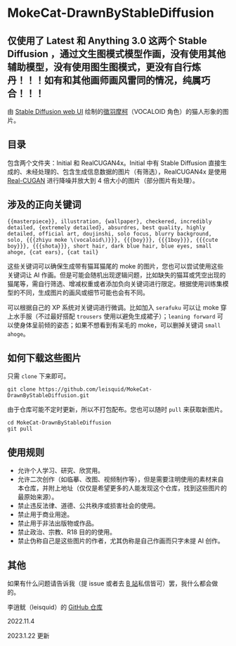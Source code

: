 # MokeCat-DrawnByStableDiffusion

## 仅使用了 Latest 和 Anything 3.0 这两个 Stable Diffusion ，通过文生图模式模型作画，没有使用其他辅助模型，没有使用图生图模式，更没有自行炼丹！！！如有和其他画师画风雷同的情况，纯属巧合！！！

由 [Stable Diffusion web UI](https://github.com/AUTOMATIC1111/stable-diffusion-webui) 绘制的[徵羽摩柯](https://zh.moegirl.org.cn/%E5%BE%B5%E7%BE%BD%E6%91%A9%E6%9F%AF)（VOCALOID 角色）的猫人形象的图片。

## 目录

包含两个文件夹：Initial 和 RealCUGAN4x。Initial 中有 Stable Diffusion 直接生成的、未经处理的、包含生成信息数据的图片（有筛选），RealCUGAN4x 是使用 [Real-CUGAN](https://github.com/bilibili/ailab/tree/main/Real-CUGAN) 进行降噪并放大到 4 倍大小的图片（部分图片有处理）。

## 涉及的正向关键词

```
{{masterpiece}}, illustration, {wallpaper}, checkered, incredibly detailed, {extremely detailed}, absurdres, best quality, highly detailed, official art, doujinshi, solo focus, blurry background, solo, {{{zhiyu moke \(vocaloid\)}}}, {{{boy}}}, {{{1boy}}}, {{{cute boy}}}, {{{shota}}}, short hair, dark blue hair, blue eyes, small ahoge, {cat ears}, {cat tail}
```

这些关键词可以确保生成带有猫耳猫尾的 moke 的图片，您也可以尝试使用这些关键词让 AI 作画。但是可能会随机出现逻辑问题，比如缺失的猫耳或凭空出现的猫尾等，需自行筛选、增减权重或者添加负向关键词进行限定。根据使用训练集模型的不同，生成图片的画风或细节可能也会有不同。

可以根据自己的 XP 系统对关键词进行微调。比如加入 `serafuku` 可以让 moke 穿上水手服（不过最好搭配 `trousers` 使用以避免生成裙子）；`leaning forward` 可以使身体呈前倾的姿态；如果不想看到有呆毛的 moke，可以删掉关键词 `small ahoge`。

## 如何下载这些图片

只需 `clone` 下来即可。

```shell
git clone https://github.com/leisquid/MokeCat-DrawnByStableDiffusion.git
```

由于仓库可能不定时更新，所以不打包配布。您也可以随时 `pull` 来获取新图片。

```shell
cd MokeCat-DrawnByStableDiffusion
git pull
```

## 使用规则

+ 允许个人学习、研究、欣赏用。
+ 允许二次创作（如临摹、改图、视频制作等），但是需要注明使用的素材来自本仓库，并附上地址（仅仅是希望更多的人能发现这个仓库，找到这些图片的最原始来源）。
+ 禁止违反法律、道德、公共秩序或损害社会的使用。
+ 禁止用于商业用途。
+ 禁止用于非法出版物或作品。
+ 禁止政治、宗教、R18 目的的使用。
+ 禁止伪称自己是这些图片的作者，尤其伪称是自己作画而只字未提 AI 创作。

## 其他

如果有什么问题请告诉我（提 issue 或者去 [B 站](https://space.bilibili.com/21790370)私信皆可）罢，我什么都会做的。

李逍鱿（leisquid）的 [GitHub 仓库](https://github.com/leisquid)

2022.11.4

2023.1.22 更新
